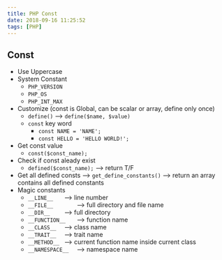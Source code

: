 ```yaml
---
title: PHP Const
date: 2018-09-16 11:25:52
tags: [PHP]
---
```

## Const
- Use Uppercase
- System Constant
  - `PHP_VERSION`
  - `PHP_OS`
  - `PHP_INT_MAX`
- Customize (const is Global, can be scalar or array, define only once)
  - `define()` --> `define($name, $value)`
  - `const` key word
    - `const NAME = 'NAME';`
    - `const HELLO = 'HELLO WORLD!';`
- Get const value 
  - `const($const_name);`
- Check if const aleady exist
  - `defined($const_name);` --> return T/F
- Get all defined consts --> `get_define_constants()` --> return an array contains all defined constants
- Magic constants
  - `__LINE__	` --> line number
  - `__FILE__		` --> full directory and file name
  - `__DIR__	` --> full directory
  - `__FUNCTION__	` --> function name
  - `__CLASS__	` --> class name
  - `__TRAIT__	` --> trait name
  - `__METHOD__	` --> current function name inside current class
  - `__NAMESPACE__	` --> namespace name